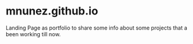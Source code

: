 # mnunez.github.io
Landing Page as portfolio to share some info about some projects that a been working till now. 
